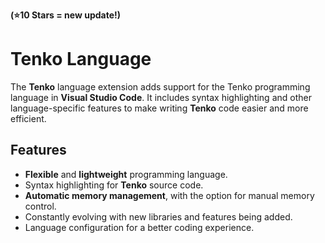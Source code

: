 **(⭐️10 Stars = new update!)**

# Tenko Language

The **Tenko** language extension adds support for the Tenko programming language in **Visual Studio Code**. It includes syntax highlighting and other language-specific features to make writing **Tenko** code easier and more efficient.

## Features

- **Flexible** and **lightweight** programming language.
- Syntax highlighting for **Tenko** source code.
- **Automatic memory management**, with the option for manual memory control.
- Constantly evolving with new libraries and features being added.
- Language configuration for a better coding experience.

